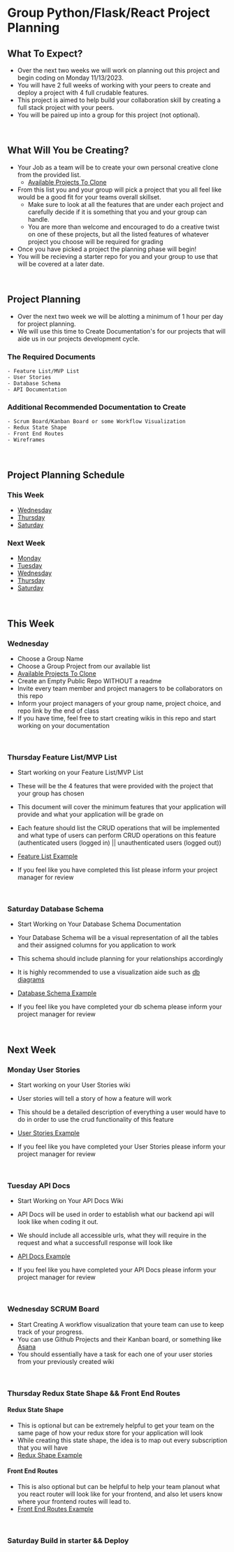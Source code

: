 # Group Python/Flask/React Project Planning

## What To Expect?

- Over the next two weeks we will work on planning out this project and begin coding on Monday 11/13/2023.
- You will have 2 full weeks of working with your peers to create and deploy a project with 4 full crudable features.
- This project is aimed to help build your collaboration skill by creating a full stack project with your peers.
- You will be paired up into a group for this project (not optional).

<br/>

## What Will You be Creating?

- Your Job as a team will be to create your own personal creative clone from the provided list.
  - [Available Projects To Clone](https://open.appacademy.io/learn/js-py---pt-feb-2023-online/week-37---docker/project-planning)
- From this list you and your group will pick a project that you all feel like would be a good fit for your teams overall skillset.
  - Make sure to look at all the features that are under each project and carefully decide if it is something that you and your group can handle.
  - You are more than welcome and encouraged to do a creative twist on one of these projects, but all the listed features of whatever project you choose will be required for grading
- Once you have picked a project the planning phase will begin!
- You will be recieving a starter repo for you and your group to use that will be covered at a later date.

<br/>

## Project Planning

- Over the next two week we will be alotting a minimum of 1 hour per day for project planning.
- We will use this time to Create Documentation's for our projects that will aide us in our projects development cycle.

### The Required Documents

    - Feature List/MVP List
    - User Stories
    - Database Schema
    - API Documentation

### Additional Recommended Documentation to Create

    - Scrum Board/Kanban Board or some Workflow Visualization
    - Redux State Shape
    - Front End Routes
    - Wireframes

<br/>

## Project Planning Schedule

### This Week

- [Wednesday](#wednesday)
- [Thursday](#thursday-feature-listmvp-list)
- [Saturday](#saturday-database-schema)

### Next Week

- [Monday](#monday-user-stories)
- [Tuesday](#tuesday-api-docs)
- [Wednesday](#wednesday-scrum-board)
- [Thursday](#thursday-redux-state-shape--front-end-routes)
- [Saturday](#saturday-build-in-starter--deploy)

<br/>

## This Week

<a name="wednesday"></a>

### Wednesday

- Choose a Group Name
- Choose a Group Project from our available list
- [Available Projects To Clone](https://open.appacademy.io/learn/js-py---pt-feb-2023-online/week-37---docker/project-planning)
- Create an Empty Public Repo WITHOUT a readme
- Invite every team member and project managers to be collaborators on this repo
- Inform your project managers of your group name, project choice, and repo link by the end of class
- If you have time, feel free to start creating wikis in this repo and start working on your documentation

<br/>

<a name="thursday-feature-listmvp-list"></a>

### Thursday Feature List/MVP List

- Start working on your Feature List/MVP List
- These will be the 4 features that were provided with the project that your group has chosen
- This document will cover the minimum features that your application will provide and what your application will be grade on
- Each feature should list the CRUD operations that will be implemented and what type of users can perform CRUD operations on this feature (authenticated users (logged in) || unauthenticated users (logged out))
- [Feature List Example](example_project_docs/feature_list.md)

- If you feel like you have completed this list please inform your project manager for review

<br/>

<a name="saturday-database-schema"></a>

### Saturday Database Schema

- Start Working on Your Database Schema Documentation
- Your Database Schema will be a visual representation of all the tables and their assigned columns for you application to work
- This schema should include planning for your relationships accordingly
- It is highly recommended to use a visualization aide such as [db diagrams](https://dbdiagram.io/home)
- [Database Schema Example](example_project_docs/database_schema.md)

- If you feel like you have completed your db schema please inform your project manager for review

<br/>

## Next Week

<a name="monday-user-stories"></a>

### Monday User Stories

- Start working on your User Stories wiki
- User stories will tell a story of how a feature will work
- This should be a detailed description of everything a user would have to do in order to use the crud functionality of this feature
- [User Stories Example](example_project_docs/user_stories.md)

- If you feel like you have completed your User Stories please inform your project manager for review

<br/>

<a name="tuesday-api-docs"></a>

### Tuesday API Docs

- Start Working on Your API Docs Wiki
- API Docs will be used in order to establish what our backend api will look like when coding it out.
- We should include all accessible urls, what they will require in the request and what a successfull response will look like
- [API Docs Example](example_project_docs/api_docs.md)

- If you feel like you have completed your API Docs please inform your project manager for review

<br/>

<a name="wednesday-scrum-board"></a>

### Wednesday SCRUM Board

- Start Creating A workflow visualization that youre team can use to keep track of your progress.
- You can use Github Projects and their Kanban board, or something like [Asana](https://asana.com/)
- You should essentially have a task for each one of your user stories from your previously created wiki

<br/>

<a name="thursday-redux-state-shape--front-end-routes"></a>

### Thursday Redux State Shape && Front End Routes

#### Redux State Shape

- This is optional but can be extremely helpful to get your team on the same page of how your redux store for your application will look
- While creating this state shape, the idea is to map out every subscription that you will have
- [Redux Shape Example](example_project_docs/redux_shape.md)

#### Front End Routes

- This is also optional but can be helpful to help your team planout what you react router will look like for your frontend, and also let users know where your frontend routes will lead to.
- [Front End Routes Example](example_project_docs/front_end_routes.md)

<br/>

<a name="saturday-build-in-starter--deploy"></a>

### Saturday Build in starter && Deploy

<br/>
